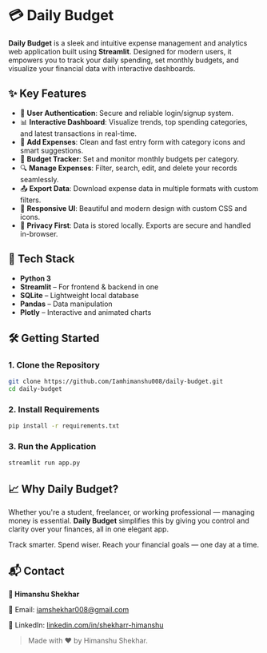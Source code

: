 # 💳 Daily Budget

**Daily Budget** is a sleek and intuitive expense management and analytics web application built using **Streamlit**. Designed for modern users, it empowers you to track your daily spending, set monthly budgets, and visualize your financial data with interactive dashboards.

## ✨ Key Features

- 🔐 **User Authentication**: Secure and reliable login/signup system.  
- 📊 **Interactive Dashboard**: Visualize trends, top spending categories, and latest transactions in real-time.  
- 🧾 **Add Expenses**: Clean and fast entry form with category icons and smart suggestions.  
- 🧮 **Budget Tracker**: Set and monitor monthly budgets per category.  
- 🔍 **Manage Expenses**: Filter, search, edit, and delete your records seamlessly.  
- 📤 **Export Data**: Download expense data in multiple formats with custom filters.  
- 💅 **Responsive UI**: Beautiful and modern design with custom CSS and icons.  
- 🔐 **Privacy First**: Data is stored locally. Exports are secure and handled in-browser.  

## 🚀 Tech Stack

- **Python 3**
- **Streamlit** – For frontend & backend in one  
- **SQLite** – Lightweight local database  
- **Pandas** – Data manipulation  
- **Plotly** – Interactive and animated charts  

## 🛠️ Getting Started

### 1. Clone the Repository
```bash
git clone https://github.com/Iamhimanshu008/daily-budget.git
cd daily-budget
````

### 2. Install Requirements

```bash
pip install -r requirements.txt
```

### 3. Run the Application

```bash
streamlit run app.py
```

## 📈 Why Daily Budget?

Whether you're a student, freelancer, or working professional — managing money is essential. **Daily Budget** simplifies this by giving you control and clarity over your finances, all in one elegant app.

Track smarter. Spend wiser. Reach your financial goals — one day at a time.


## 📬 Contact

**👤 Himanshu Shekhar**

📧 Email: [iamshekhar008@gmail.com](mailto:iamshekhar008@gmail.com)

🔗 LinkedIn: [linkedin.com/in/shekharr-himanshu](https://www.linkedin.com/in/shekharr-himanshu/)


> Made with ❤️ by Himanshu Shekhar.

